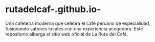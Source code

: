 # rutadelcaf-.github.io-
Una cafetería moderna que celebra el café peruano de especialidad, fusionando sabores locales con una experiencia acogedora. Este repositorio alberga el sitio web oficial de La Ruta del Café.
